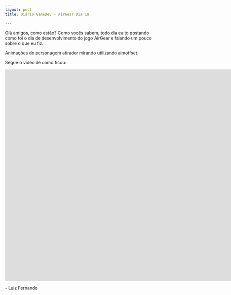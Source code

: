 ```yaml
---
layout: post
title: Diário GameDev - AirGear Dia 18

---
```


Olá amigos, como estão? Como vocês sabem, todo dia eu to postando como foi o dia de desenvolvimento do jogo AirGear e falando um pouco sobre o que eu fiz.

Animações do personagem atirador mirando utilizando aimoffset.


Segue o vídeo de como ficou:

<div class="videoWrapper">
  <iframe width="1663" height="685" src="https://www.youtube.com/embed/ACVPdxH22sk" frameborder="0" allow="autoplay; encrypted-media" allowfullscreen></iframe>
</div>

<p class= "message"> - Luiz Fernando </p>